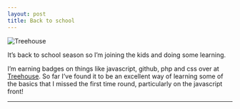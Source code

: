 ```yaml
---
layout: post
title: Back to school
---
```



![Treehouse](https://cloud.githubusercontent.com/assets/1637993/10108700/1139f4e8-6388-11e5-88bc-4e19e89307c3.jpg "Large example image")

It’s back to school season so I’m joining the kids and doing some learning.

I’m earning badges on things like javascript, github, php and css over at [Treehouse](http://referrals.trhou.se/samthompson). So far I’ve found it to be an excellent way of learning some of the basics that I missed the first time round, particularly on the javascript front!

<hr style="clear:both"/>
